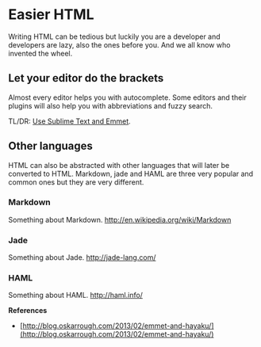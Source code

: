 # Easier HTML
Writing HTML can be tedious but luckily you are a developer and developers are lazy, also the ones before you. And we all know who invented the wheel.

## Let your editor do the brackets
Almost every editor helps you with autocomplete. Some editors and their plugins will also help you with abbreviations and fuzzy search.

TL/DR: [Use Sublime Text and Emmet](http://blog.oskarrough.com/2013/02/emmet-and-hayaku/).

## Other languages
HTML can also be abstracted with other languages that will later be converted to HTML. Markdown, jade and HAML are three very popular and common ones but they are very different.

### Markdown
Something about Markdown.
http://en.wikipedia.org/wiki/Markdown

### Jade
Something about Jade.
http://jade-lang.com/

### HAML
Something about HAML.
http://haml.info/

**References**

* [http://blog.oskarrough.com/2013/02/emmet-and-hayaku/](http://blog.oskarrough.com/2013/02/emmet-and-hayaku/)
